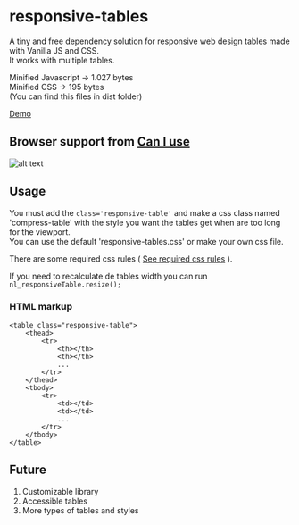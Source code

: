 # responsive-tables

A tiny and free dependency solution for responsive web design tables made with Vanilla JS and CSS. <br>
It works with multiple tables.

Minified Javascript -> 1.027 bytes <br>
Minified CSS -> 195 bytes <br>
(You can find this files in dist folder) <br>

[Demo](http://codepen.io/nacholozano/pen/zqwXNm?editors=0100)

## Browser support from [Can I use](http://caniuse.com/)
 
![alt text](http://i.imgur.com/g8QyFRt.jpg "Browser support")

## Usage

You must add the `class='responsive-table'` and make a css class named 'compress-table' with the style you want the tables get when are too long for the viewport. <br>
You can use the default 'responsive-tables.css' or make your own css file. <br>

There are some required css rules ( [See required css rules](https://github.com/nacholozano/responsive-tables/blob/master/source%20code/dev/css/responsive-tables.css) ).

If you need to recalculate de tables width you can run `nl_responsiveTable.resize();`

### HTML markup

```
<table class="responsive-table">
    <thead>
        <tr>
            <th></th>
            <th></th>
            ...
        </tr>
    </thead>    
    <tbody>
        <tr>
            <td></td>
            <td></td>
            ...
        </tr>
    </tbody>
</table>
```

## Future

1. Customizable library
2. Accessible tables
3. More types of tables and styles
